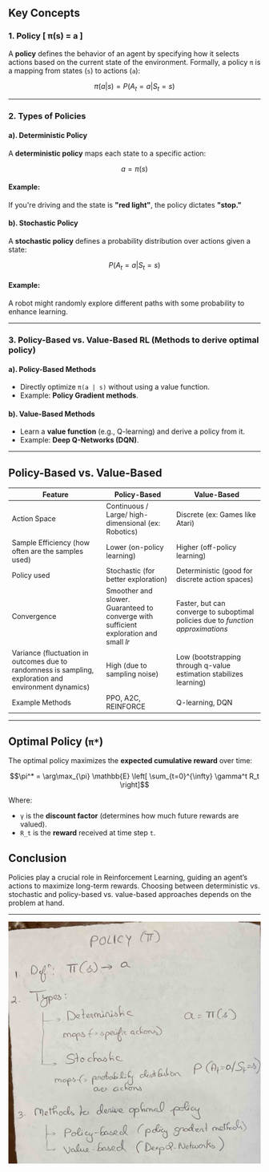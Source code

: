 ## Key Concepts



### 1. Policy [  π(s) = a   ]
A **policy** defines the behavior of an agent by specifying how it selects actions based on the current state of the environment. 
Formally, a policy `π` is a mapping from states (`s`) to actions (`a`):

```math
\pi(a | s) = P(A_t = a | S_t = s)
```

---

### 2. Types of Policies

#### a). Deterministic Policy
A **deterministic policy** maps each state to a specific action:

```math
a = \pi(s)
```

#### Example:
If you're driving and the state is **"red light"**, the policy dictates **"stop."**

#### b). Stochastic Policy
A **stochastic policy** defines a probability distribution over actions given a state:

```math
P(A_t = a | S_t = s)
```

#### Example:
A robot might randomly explore different paths with some probability to enhance learning.

---

### 3. Policy-Based vs. Value-Based RL (Methods to derive optimal policy)

#### a). Policy-Based Methods
- Directly optimize `π(a | s)` without using a value function.
- Example: **Policy Gradient methods**.

#### b). Value-Based Methods
- Learn a **value function** (e.g., Q-learning) and derive a policy from it.
- Example: **Deep Q-Networks (DQN)**.

---

## Policy-Based vs. Value-Based


| Feature                                                                                                | Policy-Based                                                                                | Value-Based                                                                      |
|--------------------------------------------------------------------------------------------------------|---------------------------------------------------------------------------------------------|----------------------------------------------------------------------------------|
| Action Space                                                                                           | Continuous / Large/ high-dimensional (ex: Robotics)                                         | Discrete  (ex: Games like Atari)                                                 |
| Sample Efficiency (how often are the samples used)                                                     | Lower  (on-policy learning)                                                                 | Higher (off-policy learning)                                                     |
| Policy used                                                                                            | Stochastic (for better exploration)                                                         | Deterministic (good for discrete action spaces)                                  |
| Convergence                                                                                            | Smoother and slower. <br/>Guaranteed to converge with sufficient exploration and small *lr* | Faster, but can converge to suboptimal policies due to *function approximations* |
| Variance (fluctuation in outcomes due to randomness is sampling, exploration and environment dynamics) | High (due to sampling noise)                                                                | Low (bootstrapping through q-value estimation stabilizes learning)               |
| Example Methods                                                                                        | PPO, A2C, REINFORCE                                                                         | Q-learning, DQN                                                                  |


---


## Optimal Policy (`π*`)
The optimal policy maximizes the **expected cumulative reward** over time:

```math
\pi^* = \arg\max_{\pi} \mathbb{E} \left[ \sum_{t=0}^{\infty} \gamma^t R_t \right]
```

Where:
- `γ` is the **discount factor** (determines how much future rewards are valued).
- `R_t` is the **reward** received at time step `t`.

## Conclusion
Policies play a crucial role in Reinforcement Learning, guiding an agent’s actions to maximize long-term rewards. Choosing between deterministic vs. stochastic and policy-based vs. value-based approaches depends on the problem at hand.

---

![Policy](images/policy1.jpg)

